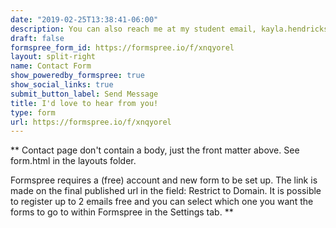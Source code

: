 ```yaml
---
date: "2019-02-25T13:38:41-06:00"
description: You can also reach me at my student email, kayla.hendrickson@duke.edu
draft: false
formspree_form_id: https://formspree.io/f/xnqyorel
layout: split-right
name: Contact Form
show_poweredby_formspree: true
show_social_links: true
submit_button_label: Send Message
title: I'd love to hear from you!
type: form
url: https://formspree.io/f/xnqyorel
---
```


** Contact page don't contain a body, just the front matter above.
See form.html in the layouts folder.

Formspree requires a (free) account and new form to be set up. The link is made on the final published url in the field: Restrict to Domain. It is possible to register up to 2 emails free and you can select which one you want the forms to go to within Formspree in the Settings tab.
**
